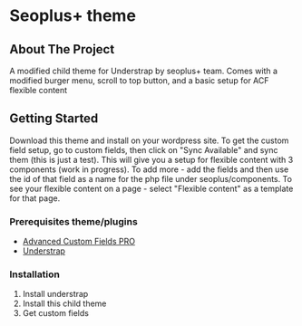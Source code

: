 <!-- ABOUT THE PROJECT -->

# Seoplus+ theme

## About The Project

A modified child theme for Understrap by seoplus+ team. Comes with a modified burger menu, scroll to top button, and a basic setup for ACF flexible content

<!-- GETTING STARTED -->

## Getting Started

Download this theme and install on your wordpress site. To get the custom field setup, go to custom fields, then click on "Sync Available" and sync them (this is just a test). This will give you a setup for flexible content with 3 components (work in progress). To add more - add the fields and then use the id of that field as a name for the php file under seoplus/components. To see your flexible content on a page - select "Flexible content" as a template for that page.

### Prerequisites theme/plugins

- [Advanced Custom Fields PRO](https://www.advancedcustomfields.com/)
- [Understrap](https://github.com/understrap/understrap)

### Installation

1. Install understrap
2. Install this child theme
3. Get custom fields
